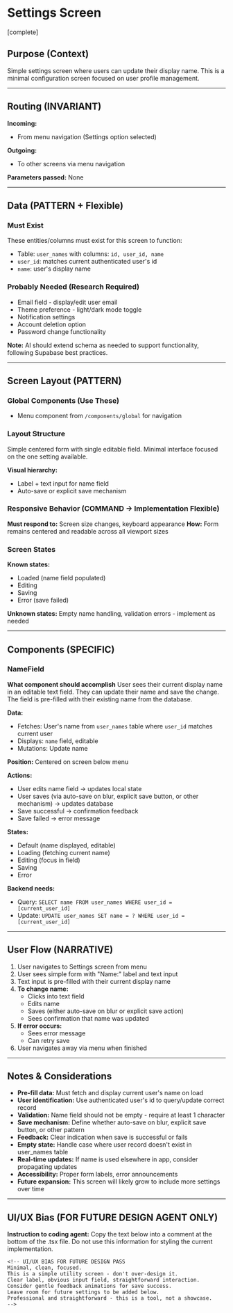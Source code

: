 # Settings Screen
[complete]

## Purpose (Context)
Simple settings screen where users can update their display name. This is a minimal configuration screen focused on user profile management.

---

## Routing (INVARIANT)
**Incoming:**
- From menu navigation (Settings option selected)

**Outgoing:**
- To other screens via menu navigation

**Parameters passed:** None

---

## Data (PATTERN + Flexible)

### Must Exist
These entities/columns must exist for this screen to function:
- Table: `user_names` with columns: `id, user_id, name`
- `user_id`: matches current authenticated user's id
- `name`: user's display name

### Probably Needed (Research Required)
- Email field - display/edit user email
- Theme preference - light/dark mode toggle
- Notification settings
- Account deletion option
- Password change functionality

**Note:** AI should extend schema as needed to support functionality, following Supabase best practices.

---

## Screen Layout (PATTERN)

### Global Components (Use These)
- Menu component from `/components/global` for navigation

### Layout Structure
Simple centered form with single editable field. Minimal interface focused on the one setting available.

**Visual hierarchy:**
- Label + text input for name field
- Auto-save or explicit save mechanism

### Responsive Behavior (COMMAND → Implementation Flexible)
**Must respond to:** Screen size changes, keyboard appearance
**How:** Form remains centered and readable across all viewport sizes

### Screen States
**Known states:**
- Loaded (name field populated)
- Editing
- Saving
- Error (save failed)

**Unknown states:** Empty name handling, validation errors - implement as needed

---

## Components (SPECIFIC)

### NameField
**What component should accomplish**
User sees their current display name in an editable text field. They can update their name and save the change. The field is pre-filled with their existing name from the database.

**Data:** 
- Fetches: User's name from `user_names` table where `user_id` matches current user
- Displays: `name` field, editable
- Mutations: Update name

**Position:** Centered on screen below menu

**Actions:**
- User edits name field → updates local state
- User saves (via auto-save on blur, explicit save button, or other mechanism) → updates database
- Save successful → confirmation feedback
- Save failed → error message

**States:**
- Default (name displayed, editable)
- Loading (fetching current name)
- Editing (focus in field)
- Saving
- Error

**Backend needs:** 
- Query: `SELECT name FROM user_names WHERE user_id = [current_user_id]`
- Update: `UPDATE user_names SET name = ? WHERE user_id = [current_user_id]`

---

## User Flow (NARRATIVE)
1. User navigates to Settings screen from menu
2. User sees simple form with "Name:" label and text input
3. Text input is pre-filled with their current display name
4. **To change name:**
   - Clicks into text field
   - Edits name
   - Saves (either auto-save on blur or explicit save action)
   - Sees confirmation that name was updated
5. **If error occurs:**
   - Sees error message
   - Can retry save
6. User navigates away via menu when finished

---

## Notes & Considerations
- **Pre-fill data:** Must fetch and display current user's name on load
- **User identification:** Use authenticated user's id to query/update correct record
- **Validation:** Name field should not be empty - require at least 1 character
- **Save mechanism:** Define whether auto-save on blur, explicit save button, or other pattern
- **Feedback:** Clear indication when save is successful or fails
- **Empty state:** Handle case where user record doesn't exist in user_names table
- **Real-time updates:** If name is used elsewhere in app, consider propagating updates
- **Accessibility:** Proper form labels, error announcements
- **Future expansion:** This screen will likely grow to include more settings over time

---

## UI/UX Bias (FOR FUTURE DESIGN AGENT ONLY)
**Instruction to coding agent:** Copy the text below into a comment at the bottom of the .tsx file. Do not use this information for styling the current implementation.
```
<!-- UI/UX BIAS FOR FUTURE DESIGN PASS
Minimal, clean, focused.
This is a simple utility screen - don't over-design it.
Clear label, obvious input field, straightforward interaction.
Consider gentle feedback animations for save success.
Leave room for future settings to be added below.
Professional and straightforward - this is a tool, not a showcase.
-->
```